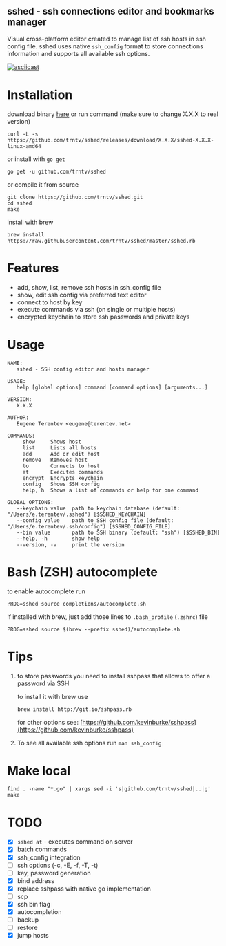 sshed - ssh connections editor and bookmarks manager
---
Visual cross-platform editor created to manage list of ssh hosts in ssh config file.
sshed uses native ``ssh_config`` format to store connections information and supports all available ssh options.

[![asciicast](https://asciinema.org/a/164783.png)](https://asciinema.org/a/164783)

# Installation
download binary [here](https://github.com/trntv/sshed/releases) 
or run command (make sure to change X.X.X to real version)
```
curl -L -s https://github.com/trntv/sshed/releases/download/X.X.X/sshed-X.X.X-linux-amd64
```
or install with ``go get``
```
go get -u github.com/trntv/sshed
```
or compile it from source
```
git clone https://github.com/trntv/sshed.git
cd sshed
make
```
install with brew
```
brew install https://raw.githubusercontent.com/trntv/sshed/master/sshed.rb
```

# Features
- add, show, list, remove ssh hosts in ssh_config file
- show, edit ssh config via preferred text editor
- connect to host by key
- execute commands via ssh (on single or multiple hosts)
- encrypted keychain to store ssh passwords and private keys

# Usage
```
NAME:
   sshed - SSH config editor and hosts manager

USAGE:
   help [global options] command [command options] [arguments...]

VERSION:
   X.X.X

AUTHOR:
   Eugene Terentev <eugene@terentev.net>

COMMANDS:
     show     Shows host
     list     Lists all hosts
     add      Add or edit host
     remove   Removes host
     to       Connects to host
     at       Executes commands
     encrypt  Encrypts keychain
     config   Shows SSH config
     help, h  Shows a list of commands or help for one command

GLOBAL OPTIONS:
   --keychain value  path to keychain database (default: "/Users/e.terentev/.sshed") [$SSHED_KEYCHAIN]
   --config value    path to SSH config file (default: "/Users/e.terentev/.ssh/config") [$SSHED_CONFIG_FILE]
   --bin value       path to SSH binary (default: "ssh") [$SSHED_BIN]
   --help, -h        show help
   --version, -v     print the version
```

# Bash (ZSH) autocomplete
to enable autocomplete run
```
PROG=sshed source completions/autocomplete.sh
```
if installed with brew, just add those lines to ``.bash_profile`` (``.zshrc``) file
```
PROG=sshed source $(brew --prefix sshed)/autocomplete.sh
```

# Tips
1. to store passwords you need to install sshpass that allows to offer a password via SSH

    to install it with brew use
    ```
    brew install http://git.io/sshpass.rb
    ```
    for other options see: [https://github.com/kevinburke/sshpass](https://github.com/kevinburke/sshpass)

2. To see all available ssh options run ``man ssh_config``

# Make local 
```
find . -name "*.go" | xargs sed -i 's|github.com/trntv/sshed|..|g'
make
```

# TODO
 - [x] ``sshed at`` - executes command on server
 - [x] batch commands
 - [x] ssh_config integration
 - [ ] ssh options (-c, -E, -f, -T, -t)
 - [ ] key, password generation
 - [x] bind address
 - [x] replace sshpass with native go implementation
 - [ ] scp
 - [x] ssh bin flag
 - [x] autocompletion
 - [ ] backup
 - [ ] restore
 - [x] jump hosts
